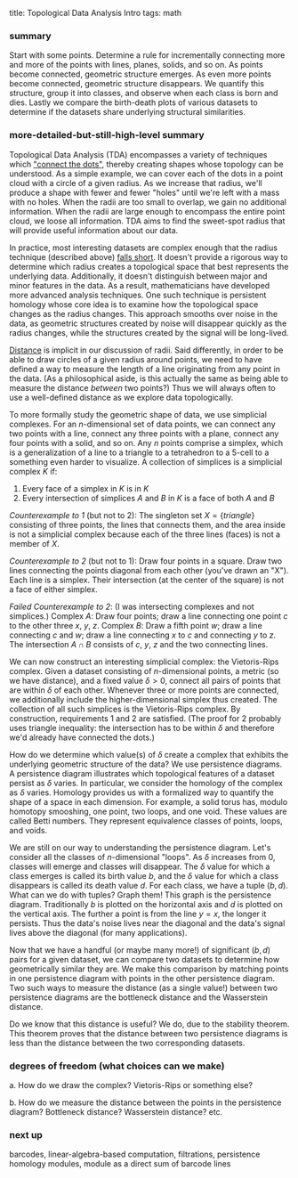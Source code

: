 title: Topological Data Analysis Intro
tags: math

### summary

Start with some points. Determine a rule for incrementally connecting more and more of the points with lines, planes, solids, and so on. As points become connected, geometric structure emerges. As even more points become connected, geometric structure disappears. We quantify this structure, group it into classes, and observe when each class is born and dies. Lastly we compare the birth-death plots of various datasets to determine if the datasets share underlying structural similarities.

### more-detailed-but-still-high-level summary

Topological Data Analysis (TDA) encompasses a variety of techniques which ["connect the dots"](https://arxiv.org/abs/2004.07036), thereby creating shapes whose topology can be understood. As a simple example, we can cover each of the dots in a point cloud with a circle of a given radius. As we increase that radius, we'll produce a shape with fewer and fewer "holes" until we're left with a mass with no holes. When the radii are too small to overlap, we gain no additional information. When the radii are large enough to encompass the entire point cloud, we loose all information. TDA aims to find the sweet-spot radius that will provide useful information about our data.

In practice, most interesting datasets are complex enough that the radius technique (described above) [falls short](https://www.ias.edu/ideas/2013/lesnick-topological-data-analysis). It doesn't provide a rigorous way to determine which radius creates a topological space that best represents the underlying data. Additionally, it doesn't distinguish between major and minor features in the data. As a result, mathematicians have developed more advanced analysis techniques. One such technique is persistent homology whose core idea is to examine how the topological space changes as the radius changes. This approach smooths over noise in the data, as geometric structures created by noise will disappear quickly as the radius changes, while the structures created by the signal will be long-lived. 

[Distance](https://learning-analytics.info/index.php/JLA/article/view/5196/6089) is implicit in our discussion of radii. Said differently, in order to be able to draw circles of a given radius around points, we need to have defined a way to measure the length of a line originating from any point in the data. (As a philosophical aside, is this actually the same as being able to measure the distance _between_ two points?) Thus we will always often to use a well-defined distance as we explore data topologically.

To more formally study the geometric shape of data, we use simplicial complexes. For an $n$-dimensional set of data points, we can connect any two points with a line, connect any three points with a plane, connect any four points with a solid, and so on. Any $n$ points comprise a simplex, which is a generalization of a line to a triangle to a tetrahedron to a 5-cell to a something even harder to visualize. A collection of simplices is a simplicial complex $K$ if:

1. Every face of a simplex in $K$ is in $K$
2. Every intersection of simplices $A$ and $B$ in $K$ is a face of both $A$ and $B$

_Counterexample to 1_ (but not to 2): The singleton set $X = \{ triangle \}$ consisting of three points, the lines that connects them, and the area inside is not a simplicial complex because each of the three lines (faces) is not a member of $X$.

_Counterexample to 2_ (but not to 1): Draw four points in a square. Draw two lines connecting the points diagonal from each other (you've drawn an "X"). Each line is a simplex. Their intersection (at the center of the square) is not a face of either simplex.

_Failed Counterexample to 2_: (I was intersecting complexes and not simplices.) Complex $A$: Draw four points; draw a line connecting one point $c$ to the other three $x$, $y$, $z$. Complex $B$: Draw a fifth point $w$; draw a line connecting $c$ and $w$; draw a line connecting $x$ to $c$ and connecting $y$ to $z$. The intersection $A \cap B$ consists of $c$, $y$, $z$ and the two connecting lines.

We can now construct an interesting simplicial complex: the Vietoris-Rips complex. Given a dataset consisting of $n$-dimensional points, a metric (so we have distance), and a fixed value $\delta > 0$, connect all pairs of points that are within $\delta$ of each other. Whenever three or more points are connected, we additionally include the higher-dimensional simplex thus created. The collection of all such simplices is the Vietoris-Rips complex. By construction, requirements 1 and 2 are satisfied. (The proof for 2 probably uses triangle inequality: the intersection has to be within $\delta$ and therefore we'd already have connected the dots.)

How do we determine which value(s) of $\delta$ create a complex that exhibits the underlying geometric structure of the data? We use persistence diagrams. A persistence diagram illustrates which topological features of a dataset persist as $\delta$ varies. In particular, we consider the homology of the complex as $\delta$ varies. Homology provides us with a formalized way to quantify the shape of a space in each dimension. For example, a solid torus has, modulo homotopy smooshing, one point, two loops, and one void. These values are called Betti numbers. They represent equivalence classes of points, loops, and voids.

We are still on our way to understanding the persistence diagram. Let's consider all the classes of $n$-dimensional "loops". As $\delta$ increases from 0, classes will emerge and classes will disappear. The $\delta$ value for which a class emerges is called its birth value $b$, and the $\delta$ value for which a class disappears is called its death value $d$. For each class, we have a tuple $(b,d)$. What can we do with tuples? Graph them! This graph is the persistence diagram. Traditionally $b$ is plotted on the horizontal axis and $d$ is plotted on the vertical axis. The further a point is from the line $y=x$, the longer it persists. Thus the data's noise lives near the diagonal and the data's signal lives above the diagonal (for many applications).

Now that we have a handful (or maybe many more!) of significant $(b,d)$ pairs for a given dataset, we can compare two datasets to determine how geometrically similar they are. We make this comparison by matching points in one persistence diagram with points in the other persistence diagram. Two such ways to measure the distance (as a single value!) between two persistence diagrams are the bottleneck distance and the Wasserstein distance.

Do we know that this distance is useful? We do, due to the stability theorem. This theorem proves that the distance between two persistence diagrams is less than the distance between the two corresponding datasets.

### degrees of freedom (what choices can we make)

a. How do we draw the complex? Vietoris-Rips or something else?

b. How do we measure the distance between the points in the persistence diagram? Bottleneck distance? Wasserstein distance? etc.

### next up

barcodes, linear-algebra-based computation, filtrations, persistence homology modules, module as a direct sum of barcode lines
